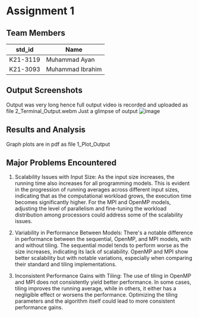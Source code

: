 # Assignment 1
## Team Members
|std_id|Name|
|--------|-|
|K21-3119|Muhammad Ayan|
|K21-3093|Muhammad Ibrahim|

## Output Screenshots
Output was very long hence full output video is recorded and uploaded as file 2_Terminal_Output.webm
Just a glimpse of output
![image](https://github.com/NUCES-Khi/matrixtimesvector-ia/assets/127008532/ecaabe0c-44d5-4755-8ab0-3e0045406eb9)

## Results and Analysis
Graph plots are in pdf as file 1_Plot_Output

## Major Problems Encountered
1. Scalability Issues with Input Size: As the input size increases, the running time also increases for all programming models. This is evident in the progression of running averages across different input sizes, indicating that as the computational workload grows, the execution time becomes significantly higher. For the MPI and OpenMP models, adjusting the level of parallelism and fine-tuning the workload distribution among processors could address some of the scalability issues. 
   
2. Variability in Performance Between Models: There's a notable difference in performance between the sequential, OpenMP, and MPI models, with and without tiling. The sequential model tends to perform worse as the size increases, indicating its lack of scalability. OpenMP and MPI show better scalability but with notable variations, especially when comparing their standard and tiling implementations.

3. Inconsistent Performance Gains with Tiling: The use of tiling in OpenMP and MPI does not consistently yield better performance. In some cases, tiling improves the running average, while in others, it either has a negligible effect or worsens the performance. Optimizing the tiling parameters and the algorithm itself could lead to more consistent performance gains.

